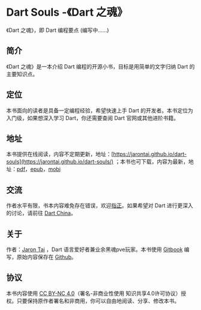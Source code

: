 # Dart Souls -《Dart 之魂》

《Dart 之魂》，即 Dart 编程要点 \(编写中......\)

## 简介

《Dart 之魂》是一本介绍 Dart 编程的开源小书，目标是用简单的文字归纳 Dart 的主要知识点。

## 定位

本书面向的读者是具备一定编程经验，希望快速上手 Dart 的开发者。本书定位为入门级，如果想深入学习 Dart，你还需要查阅 Dart 官网或其他进阶书籍。

## 地址

本书提供在线阅读，内容不定期更新，地址：[https://jarontai.github.io/dart-souls](https://jarontai.github.io/dart-souls/) ；本书也可下载，内容为最新，地址：[pdf](https://www.gitbook.com/download/pdf/book/jarontai/dart-souls)，[epub](https://www.gitbook.com/download/epub/book/jarontai/dart-souls)，[mobi](https://www.gitbook.com/download/mobi/book/jarontai/dart-souls)

## 交流

作者水平有限，书本内容难免存在错误，欢迎[指正](https://github.com/jarontai/dart-souls/issues/new)。如果希望对 Dart 进行更深入的讨论，请前往 [Dart China](http://www.dart-china.org/)。

## 关于

作者：[Jaron Tai](https://github.com/jarontai) ，Dart 语言爱好者兼业余黑魂pve玩家。本书使用 [Gitbook](https://www.gitbook.com/) 编写，原始内容保存在 [Github](https://github.com/jarontai/dart-souls)。

## 协议

本书内容使用 [CC BY-NC 4.0](http://creativecommons.org/licenses/by-nc/4.0/)（署名-非商业性使用 知识共享4.0许可协议）授权。只要保持原作者署名和非商用，你可以自由地阅读、分享、修改本书。

